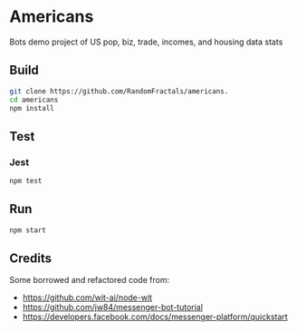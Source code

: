 # Americans

Bots demo project of US pop, biz, trade, incomes, and housing data stats

## Build

```bash
git clone https://github.com/RandomFractals/americans.
cd americans
npm install
```

## Test

### Jest
```bash
npm test 
```

## Run
```bash
npm start 
```

## Credits
Some borrowed and refactored code from:
* https://github.com/wit-ai/node-wit
* https://github.com/jw84/messenger-bot-tutorial
* https://developers.facebook.com/docs/messenger-platform/quickstart